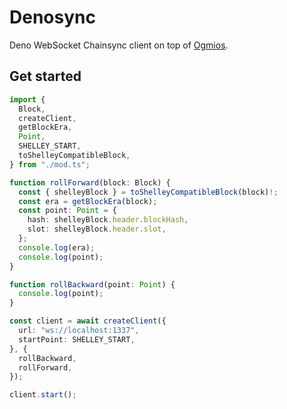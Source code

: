 # Denosync

Deno WebSocket Chainsync client on top of [Ogmios](https://ogmios.dev/).

## Get started

```ts
import {
  Block,
  createClient,
  getBlockEra,
  Point,
  SHELLEY_START,
  toShelleyCompatibleBlock,
} from "./mod.ts";

function rollForward(block: Block) {
  const { shelleyBlock } = toShelleyCompatibleBlock(block)!;
  const era = getBlockEra(block);
  const point: Point = {
    hash: shelleyBlock.header.blockHash,
    slot: shelleyBlock.header.slot,
  };
  console.log(era);
  console.log(point);
}

function rollBackward(point: Point) {
  console.log(point);
}

const client = await createClient({
  url: "ws://localhost:1337",
  startPoint: SHELLEY_START,
}, {
  rollBackward,
  rollForward,
});

client.start();
```

